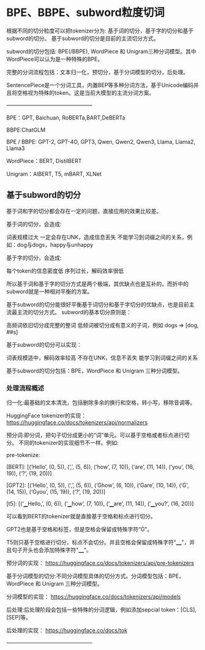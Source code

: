 # BPE、BBPE、subword粒度切词

根据不同的切分粒度可以把tokenizer分为: 基于词的切分，基于字的切分和基于subword的切分。 基于subword的切分是目前的主流切分方式。

subword的切分包括: BPE(/BBPE), WordPiece 和 Unigram三种分词模型。其中WordPiece可以认为是一种特殊的BPE。

完整的分词流程包括：文本归一化，预切分，基于分词模型的切分，后处理。

SentencePiece是一个分词工具，内置BEP等多种分词方法，基于Unicode编码并且将空格视为特殊的token。这是当前大模型的主流分词方案。

————————————————

BPE：GPT, Baichuan, RoBERTa,BART,DeBERTa

BBPE:ChatGLM

BPE / BBPE: GPT-2, GPT-4O, GPT3, Qwen, Qwen2, Qwen3, Llama, Llama2, Llama3

WordPiece：BERT, DistilBERT

Unigram：AlBERT, T5, mBART, XLNet

## 基于subword的切分

基于词和字的切分都会存在一定的问题，直接应用的效果比较差。

基于词的切分，会造成:

词表规模过大
一定会存在UNK，造成信息丢失
不能学习到词缀之间的关系，例如：dog与dogs，happy与unhappy

基于字的切分，会造成:

每个token的信息密度低
序列过长，解码效率很低

所以基于词和基于字的切分方式是两个极端，其优缺点也是互补的。而折中的subword就是一种相对平衡的方案。

基于subword的切分能很好平衡基于词切分和基于字切分的优缺点，也是目前主流最主流的切分方式。
subword的基本切分原则是：

高频词依旧切分成完整的整词
低频词被切分成有意义的子词，例如 dogs => [dog, ##s]

基于subword的切分可以实现：

词表规模适中，解码效率较高
不存在UNK，信息不丢失
能学习到词缀之间的关系

基于subword的切分包括：BPE，WordPiece 和 Unigram 三种分词模型。

### 处理流程概述

归一化:最基础的文本清洗，包括删除多余的换行和空格，转小写，移除音调等。

HuggingFace tokenizer的实现： https://huggingface.co/docs/tokenizers/api/normalizers

预分词:即分词，把句子切分成更小的“词”单元。可以基于空格或者标点进行切分。 不同的tokenizer的实现细节不一样。例如:

pre-tokenize:

[BERT]: [(‘Hello’, (0, 5)), (‘,’, (5, 6)), (‘how’, (7, 10)), (‘are’, (11, 14)), (‘you’, (16, 19)), (‘?’, (19, 20))]

[GPT2]: [(‘Hello’, (0, 5)), (‘,’, (5, 6)), (‘Ġhow’, (6, 10)), (‘Ġare’, (10, 14)), (‘Ġ’, (14, 15)), (‘Ġyou’, (15, 19)), (‘?’, (19, 20))]

[t5]: [(‘▁Hello,’, (0, 6)), (‘▁how’, (7, 10)), (‘▁are’, (11, 14)), (‘▁you?’, (16, 20))]

可以看到BERT的tokenizer就是直接基于空格和标点进行切分。

GPT2也是基于空格和标签，但是空格会保留成特殊字符“Ġ”。

T5则只基于空格进行切分，标点不会切分。并且空格会保留成特殊字符"▁"，并且句子开头也会添加特殊字符"▁"。

预分词的实现： https://huggingface.co/docs/tokenizers/api/pre-tokenizers

基于分词模型的切分:不同分词模型具体的切分方式。分词模型包括：BPE，WordPiece 和 Unigram 三种分词模型。

分词模型的实现： https://huggingface.co/docs/tokenizers/api/models

后处理:后处理阶段会包括一些特殊的分词逻辑，例如添加sepcial token：[CLS],[SEP]等。

后处理的实现： https://huggingface.co/docs/tok

————————————————


